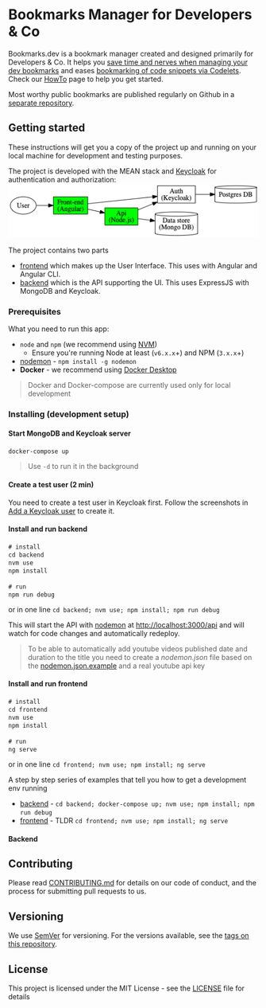 # Bookmarks Manager for Developers & Co
Bookmarks.dev is a bookmark manager created and designed primarily for Developers & Co. It helps you [save time and nerves
when managing your dev bookmarks](https://dev.to/ama/how-i-manage-my-dev-bookmarks-and-save-time-and-nerves-56ae) and eases
[bookmarking of code snippets via Codelets](https://dev.to/ama/bookmarking-code-snippets-with-codelets-3d44). Check our
[HowTo](https://www.bookmarks.dev/howto) page to help you get started. 
 
Most worthy public bookmarks are published regularly on Github in a [separate repository](https://github.com/CodepediaOrg/bookmarks).

## Getting started
These instructions will get you a copy of the project up and running on your local machine for development and testing purposes.

The project is developed with the MEAN stack and [Keycloak](http://www.keycloak.org/) for authentication and authorization:
![components-graph](documentation/graphviz/components-graph.png)

The project contains two parts
* [frontend](frontend) which makes up the User Interface. This uses with Angular and Angular CLI.
* [backend](backend) which is the API supporting the UI. This uses ExpressJS with MongoDB and Keycloak.

### Prerequisites

What you need to run this app:
* `node` and `npm` (we recommend using [NVM](https://github.com/creationix/nvm))
  * Ensure you're running Node at least (`v6.x.x`+) and NPM (`3.x.x`+)
* [nodemon](https://nodemon.io/) - `npm install -g nodemon`
* **Docker** - we recommend using [Docker Desktop](https://www.docker.com/products/docker-desktop)

> Docker and Docker-compose are currently used only for local development

### Installing (development setup)

#### Start MongoDB and Keycloak server

```bash
docker-compose up
```
> Use `-d` to run it in the background

#### Create a test user (2 min)
You need to create a test user in Keycloak first.
Follow the screenshots in [Add a Keycloak user](documentation/keycloak/add-keycloak-user.md) to create it.

#### Install and run backend
```shell
# install
cd backend
nvm use
npm install

# run
npm run debug
```
or in one line `cd backend; nvm use; npm install; npm run debug`

This will start the API with [nodemon](http://nodemon.io) at [http://localhost:3000/api](http://localhost:3000/api) and will watch for code changes and automatically redeploy.

> To be able to automatically add youtube videos published date and duration to the title you need to
create a _nodemon.json_ file based on the [nodemon.json.example](nodemon.json.example) and a real youtube api key

#### Install and run frontend
```shell
# install
cd frontend
nvm use
npm install

# run
ng serve
```
or in one line `cd frontend; nvm use; npm install; ng serve`

A step by step series of examples that tell you how to get a development env running
* [backend](backend/README.md) - `cd backend; docker-compose up; nvm use; npm install; npm run debug`
* [frontend](frontend/README.md) - TLDR `cd frontend; nvm use; npm install; ng serve`

#### Backend 

## Contributing
Please read [CONTRIBUTING.md](CONTRIBUTING.md) for details on our code of conduct, and the process for submitting pull requests to us.

## Versioning

We use [SemVer](http://semver.org/) for versioning. For the versions available, see the [tags on this repository](https://github.com/CodepediaOrg/bookmarks.dev/tags).

## License

This project is licensed under the MIT License - see the [LICENSE](LICENSE) file for details